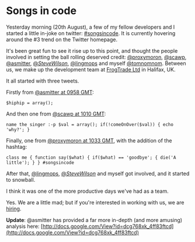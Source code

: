 # Songs in code

Yesterday morning (20th August), a few of my fellow developers and I started a little in-joke on twitter: [#songsincode](http://twitter.com/#search?q=songsincode). It is currently hovering around the #3 trend on the Twitter homepage. 

It's been great fun to see it rise up to this point, and thought the people involved in setting the ball rolling deserved credit: [@proxymoron](http://twitter.com/proxymoron), [@scawp](http://twitter.com/scawp), [@asmitter](http://twitter.com/asmitter), [@_SteveWilson_](http://twitter.com/_SteveWilson_), [@lingmops](http://twitter.com/lingmops) and myself [@tomnomnom](http://twitter.com/tomnomnom). Between us, we make up the development team at [FrogTrade Ltd](http://frogtrade.com) in Halifax, UK.

It all started with three tweets. 

Firstly from [@asmitter at 0958 GMT](http://twitter.com/asmitter/status/3424294807):

    $hiphip = array();


And then one from [@scawp at 1010 GMT](http://twitter.com/scawp/status/3424409949):

    name the singer :-p $val = array(); if(!comeOnOver($val)) { echo 'why?'; }


Finally, one from [@proxymoron at 1033 GMT](http://twitter.com/proxymoron/status/3424623779), with the addition of the hashtag:

    class me { function say($what) { if($what) == 'goodbye'; { die('A little'); } } #songsincode


After that, [@lingmops](http://twitter.com/lingmops), [@_SteveWilson_](http://twitter.com/_SteveWilson_) and myself got involved, and it started to snowball.

I think it was one of the more productive days we've had as a team. 

Yes. We are a little mad; but if you're interested in working with us, we are [hiring](http://frogtrade.com/index.phtml?d=323082).

**Update**: @asmitter has provided a far more in-depth (and more amusing) analysis here: [http://docs.google.com/View?id=dcg768xk_4ff83ftcd](http://docs.google.com/View?id=dcg768xk_4ff83ftcd)
